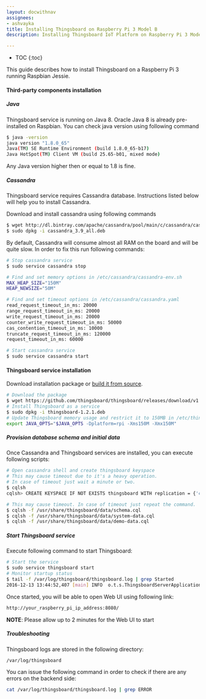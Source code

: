 ```yaml
---
layout: docwithnav
assignees:
- ashvayka
title: Installing Thingsboard on Raspberry Pi 3 Model B
description: Installing Thingsboard IoT Platform on Raspberry Pi 3 Model B

---
```


* TOC
{:toc}

This guide describes how to install Thingsboard on a Raspberry Pi 3 running Raspbian Jessie.

#### Third-party components installation

##### Java

Thingsboard service is running on Java 8. Oracle Java 8 is already pre-installed on Raspbian. 
You can check java version using following command

```bash
$ java -version
java version "1.8.0_65"
Java(TM) SE Runtime Environment (build 1.8.0_65-b17)
Java HotSpot(TM) Client VM (build 25.65-b01, mixed mode)
```

Any Java version higher then or equal to 1.8 is fine. 

##### Cassandra

Thingsboard service requires Cassandra database.
Instructions listed below will help you to install Cassandra.

Download and install cassandra using following commands

```bash
$ wget http://dl.bintray.com/apache/cassandra/pool/main/c/cassandra/cassandra_3.9_all.deb
$ sudo dpkg -i cassandra_3.9_all.deb
```

By default, Cassandra will consume almost all RAM on the board and will be quite slow. 
In order to fix this run following commands:

```bash
# Stop cassandra service
$ sudo service cassandra stop

# Find and set memory options in /etc/cassandra/cassandra-env.sh
MAX_HEAP_SIZE="150M"
HEAP_NEWSIZE="50M"

# Find and set timeout options in /etc/cassandra/cassandra.yaml
read_request_timeout_in_ms: 20000
range_request_timeout_in_ms: 20000
write_request_timeout_in_ms: 20000
counter_write_request_timeout_in_ms: 50000
cas_contention_timeout_in_ms: 10000
truncate_request_timeout_in_ms: 120000
request_timeout_in_ms: 60000

# Start cassandra service
$ sudo service cassandra start
```

#### Thingsboard service installation

Download installation package or [build it from source](/docs/user-guide/install/building-from-source).

```bash
# Download the package
$ wget https://github.com/thingsboard/thingsboard/releases/download/v1.2.1/thingsboard-1.2.1.deb
# Install Thingsboard as a service
$ sudo dpkg -i thingsboard-1.2.1.deb
# Update Thingsboard memory usage and restrict it to 150MB in /etc/thingsboard/conf/thingsboard.conf
export JAVA_OPTS="$JAVA_OPTS -Dplatform=rpi -Xms150M -Xmx150M"
```

##### Provision database schema and initial data

Once Cassandra and Thingsboard services are installed, you can execute following scripts:

```bash
# Open cassandra shell and create thingsboard keyspace
# This may cause timeout due to it's a heavy operation. 
# In case of timeout just wait a minute or two.
$ cqlsh
cqlsh> CREATE KEYSPACE IF NOT EXISTS thingsboard WITH replication = {'class' : 'SimpleStrategy', 'replication_factor' : 1};

# This may cause timeout. In case of timeout just repeat the command.
$ cqlsh -f /usr/share/thingsboard/data/schema.cql
$ cqlsh -f /usr/share/thingsboard/data/system-data.cql
$ cqlsh -f /usr/share/thingsboard/data/demo-data.cql
```

##### Start Thingsboard service

Execute following command to start Thingsboard:

```bash
# Start the service
$ sudo service thingsboard start
# Monitor startup status
$ tail -f /var/log/thingsboard/thingsboard.log | grep Started
2016-12-13 13:44:52,407 [main] INFO  o.t.s.ThingsboardServerApplication - Started ThingsboardServerApplication in 113.64 seconds (JVM running for 118.624)
```
 
Once started, you will be able to open Web UI using following link:

```bash
http://your_raspberry_pi_ip_address:8080/

```
**NOTE**: Please allow up to 2 minutes for the Web UI to start

##### Troubleshooting

Thingsboard logs are stored in the following directory:
 
```bash
/var/log/thingsboard
```

You can issue the following command in order to check if there are any errors on the backend side:
 
```bash
cat /var/log/thingsboard/thingsboard.log | grep ERROR
```
